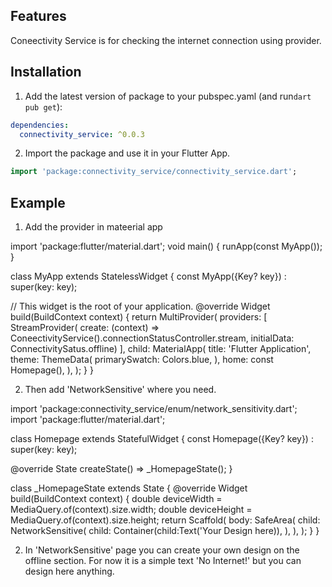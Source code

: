 <!-- 
This README describes the package. If you publish this package to pub.dev,
this README's contents appear on the landing page for your package.

For information about how to write a good package README, see the guide for
[writing package pages](https://dart.dev/guides/libraries/writing-package-pages). 

For general information about developing packages, see the Dart guide for
[creating packages](https://dart.dev/guides/libraries/create-library-packages)
and the Flutter guide for
[developing packages and plugins](https://flutter.dev/developing-packages). 
-->

## Features

Coneectivity Service is for checking the internet connection using provider.



## Installation 

1. Add the latest version of package to your pubspec.yaml (and run`dart pub get`):
```yaml
dependencies:
  connectivity_service: ^0.0.3
```
2. Import the package and use it in your Flutter App.
```dart
import 'package:connectivity_service/connectivity_service.dart';
```
## Example



1. Add the provider in mateerial app

import 'package:flutter/material.dart';
void main() {
  runApp(const MyApp());
}

class MyApp extends StatelessWidget {
  const MyApp({Key? key}) : super(key: key);

  // This widget is the root of your application.
  @override
  Widget build(BuildContext context) {
    return MultiProvider(
      providers: [
        StreamProvider<ConnectivitySatus>(
            create: (context) =>
                ConeectivityService().connectionStatusController.stream,
            initialData: ConnectivitySatus.offline)
      ],
      child: MaterialApp(
        title: 'Flutter Application',
        theme: ThemeData(
          primarySwatch: Colors.blue,
        ),
        home: const Homepage(),
      ),
    );
  }
}

2. Then add 'NetworkSensitive' where you need.

import 'package:connectivity_service/enum/network_sensitivity.dart';
import 'package:flutter/material.dart';

class Homepage extends StatefulWidget {
  const Homepage({Key? key}) : super(key: key);

  @override
  State<Homepage> createState() => _HomepageState();
}

class _HomepageState extends State<Homepage> {
  @override
  Widget build(BuildContext context) {
    double deviceWidth = MediaQuery.of(context).size.width;
    double deviceHeight = MediaQuery.of(context).size.height;
    return Scaffold(
      body: SafeArea(
        child: NetworkSensitive(
          child: Container(child:Text('Your Design here)),
        ),
      ),
    );
  }
}


2. In 'NetworkSensitive' page you can create your own design on the offline       section. For now it is a simple text 'No Internet!' but you can design here anything.